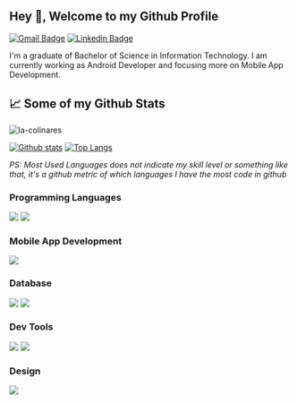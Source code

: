 ## Hey 👋, Welcome to my Github Profile
[![Gmail Badge](https://img.shields.io/badge/-dev.lacolinares@gmail.com-c14438?style=flat&logo=Gmail&logoColor=white&link=mailto:dev.lacolinares@gmail.com)](mailto:estopace.ma@gmail.com) 
[![Linkedin Badge](https://img.shields.io/badge/-lacolinares-0072b1?style=flat&logo=Linkedin&logoColor=white&link=https://www.linkedin.com/in/lacolinares/)](https://www.linkedin.com/in/lacolinares/)
<p align='left'>
  I'm a graduate of Bachelor of Science in Information Technology. I am currently working as Android Developer and focusing more on Mobile App Development.
</p>

## &#x1f4c8; Some of my Github Stats
<p align=left> <img src=https://komarev.com/ghpvc/?username=la-colinares alt=la-colinares /> </p>

[![Github stats](https://github-readme-stats.vercel.app/api?username=la-colinares&show_icons=true&include_all_commits=true&theme=tokyonight)](https://github.com/rajk3770/github-readme-stats)
[![Top Langs](https://github-readme-stats.vercel.app/api/top-langs/?username=la-colinares&layout=compact&theme=tokyonight)](https://github.com/rajk3770/github-readme-stats)

*PS: Most Used Languages does not indicate my skill level or something like that, it's a github metric of which languages I have the most code in github*

### Programming Languages
<p>
    <img src="https://img.shields.io/badge/Kotlin%20-0095D5?logo=kotlin&logoColor=white&style=for-the-badge" />
    <img src="https://img.shields.io/badge/Java%20-007396?logo=java&logoColor=white&style=for-the-badge" />
<p>
  
### Mobile App Development
<p>
    <img src="https://img.shields.io/badge/Android%20-3DDC84?logo=android&logoColor=white&style=for-the-badge" />
<p>
  
### Database
<p>
    <img src="https://img.shields.io/badge/SQLite-003B57?logo=sqlite&logoColor=white&style=for-the-badge" />
    <img src="https://img.shields.io/badge/MySQL-4479A1?logo=mysql&logoColor=white&style=for-the-badge" />
<p>
  
### Dev Tools
<p>
    <img src="https://img.shields.io/badge/Postman%20-FF6C37?logo=postman&logoColor=white&style=for-the-badge" />
    <img src="https://img.shields.io/badge/Git%20-F05032?logo=git&logoColor=white&style=for-the-badge" />
<p>  
  
### Design
<p>
    <img src="https://img.shields.io/badge/figma%20-%23F24E1E.svg?&style=for-the-badge&logo=figma&logoColor=white"">
<p>
